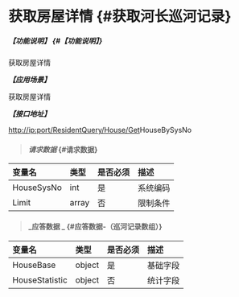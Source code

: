 # 获取房屋详情 {#获取河长巡河记录}

##### _【功能说明】_ {#【功能说明】}

获取房屋详情

_**【应用场景】**_

获取房屋详情

_**【接口地址】**_

[http://ip:port/ResidentQuery/House/Get](http://ip:port/HMQuery/PatrolRiver/GetPatrolRivers)HouseBySysNo

> #### _请求数据_ {#请求数据}

| 变量名 | 类型 | 是否必须 | 描述 |
| :--- | :--- | :--- | :--- |
| HouseSysNo | int | 是 | 系统编码 |
| Limit | array | 否 | 限制条件 |

> #### _应答数据 _ {#应答数据-（巡河记录数组）}

| 变量名 | 类型 | 是否必须 | 描述 |
| :--- | :--- | :--- | :--- |
| HouseBase | object | 是 | 基础字段 |
| HouseStatistic | object | 否 | 统计字段 |



